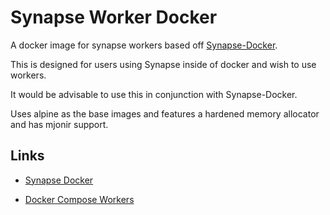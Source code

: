 # Synapse Worker Docker

A docker image for synapse workers based off [Synapse-Docker](https://github.com/tommytran732/Synapse-Docker).

This is designed for users using Synapse inside of docker and wish to use workers.


It would be advisable to use this in conjunction with Synapse-Docker.

Uses alpine as the base images and features a hardened memory allocator and has mjonir support.

## Links

- [Synapse Docker](https://github.com/matrix-org/synapse/tree/develop/docker)

- [Docker Compose Workers](https://github.com/matrix-org/synapse/tree/develop/contrib/docker_compose_workers)